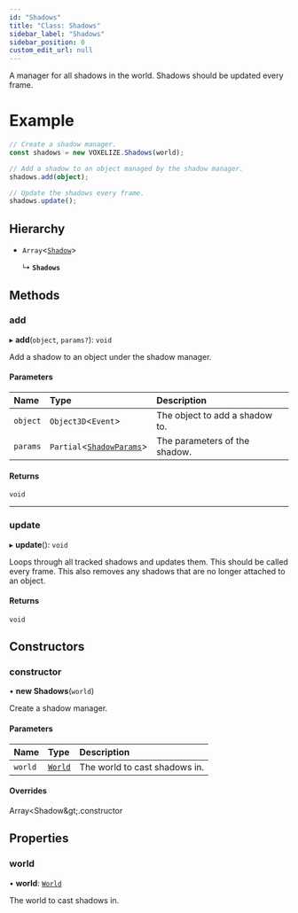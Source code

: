 ```yaml
---
id: "Shadows"
title: "Class: Shadows"
sidebar_label: "Shadows"
sidebar_position: 0
custom_edit_url: null
---
```


A manager for all shadows in the world. Shadows should be updated every frame.

# Example
```ts
// Create a shadow manager.
const shadows = new VOXELIZE.Shadows(world);

// Add a shadow to an object managed by the shadow manager.
shadows.add(object);

// Update the shadows every frame.
shadows.update();
```

## Hierarchy

- `Array`<[`Shadow`](Shadow.md)\>

  ↳ **`Shadows`**

## Methods

### add

▸ **add**(`object`, `params?`): `void`

Add a shadow to an object under the shadow manager.

#### Parameters

| Name | Type | Description |
| :------ | :------ | :------ |
| `object` | `Object3D`<`Event`\> | The object to add a shadow to. |
| `params` | `Partial`<[`ShadowParams`](../modules.md#shadowparams-2)\> | The parameters of the shadow. |

#### Returns

`void`

___

### update

▸ **update**(): `void`

Loops through all tracked shadows and updates them. This should be called every frame.
This also removes any shadows that are no longer attached to an object.

#### Returns

`void`

## Constructors

### constructor

• **new Shadows**(`world`)

Create a shadow manager.

#### Parameters

| Name | Type | Description |
| :------ | :------ | :------ |
| `world` | [`World`](World.md) | The world to cast shadows in. |

#### Overrides

Array&lt;Shadow\&gt;.constructor

## Properties

### world

• **world**: [`World`](World.md)

The world to cast shadows in.
